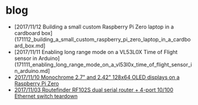 # blog

* [2017/11/12 Building a small custom Raspberry Pi Zero laptop in a cardboard box](171112_building_a_small_custom_raspberry_pi_zero_laptop_in_a_cardboard_box.md]
* [2017/11/11 Enabling long range mode on a VL53L0X Time of Flight sensor in Arduino](171111_enabling_long_range_mode_on_a_vl53l0x_time_of_flight_sensor_in_arduino.md]
* [2017/11/10 Monochrome 2.7" and 2.42" 128x64 OLED displays on a Raspberry Pi Zero](171110monochrome_2.7_and_2.42_128x64_oled_displays_on_a_raspberry_pi_zero.md)
* [2017/11/03 Routefinder RF102S dual serial router + 4-port 10/100 Ethernet switch teardown](171103routefinder_RF102S_dual_serial_router_4-port_10_100_Ethernet_switch_teardown.md)
